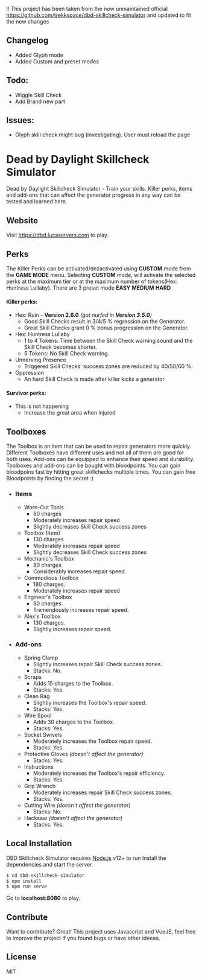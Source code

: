 !! This project has been taken from the now unmaintained official https://github.com/trekkspace/dbd-skillcheck-simulator  and updated to fit the new changes

## Changelog
- Added Glyph mode
- Added Custom and preset modes

## Todo:

- Wiggle Skill Check
- Add Brand new part

## Issues:

- Glyph skill check might bug (investigating). User must reload the page


# Dead by Daylight Skillcheck Simulator
Dead by Daylight Skillcheck Simulator - Train your skills. 
Killer perks, items and add-ons that can affect the generator progress in any way can be tested and learned here.

## Website
Visit https://dbd.lucaservers.com to play.


## Perks

The Killer Perks can be activated/dezactivated using **CUSTOM** mode from the **GAME MODE** menu. Selecting **CUSTOM** mode, will activate the selected perks at the maximum tier or at the maximum number of tokens(Hex: Huntress Lullaby). 
There are 3 preset mode **EASY** **MEDIUM** **HARD**
#### Killer perks:
  - Hex: Ruin - **Version 2.6.0** *(got nurfed in **Version 3.5.0**)* 
    - Good Skill Checks result in 3/4/5 % regression on the Generator.
    - Great Skill Checks grant 0 % bonus progression on the Generator.
  - Hex: Huntress Lullaby 
    - 1 to 4 Tokens: Time between the Skill Check warning sound and the Skill Check becomes shorter.
    - 5 Tokens: No Skill Check warning.
  - Unnerving Presence
    - Triggered Skill Checks' success zones are reduced by 40/50/60 %. 
  - Oppression
    - An hard Skill Check is made after killer kicks a generator
#### Survivor perks:
  - This is not happening
    - Increase the great area when injured 

## Toolboxes 
The Toolbox is an item that can be used to repair generators more quickly. Different Toolboxes have different uses and not all of them are good for both uses. Add-ons can be equipped to enhance their speed and durability. Toolboxes and add-ons can be bought with bloodpoints. You can gain bloodpoins fast by hitting great skillchecks multiple times. You can gain free Bloodpoints by finding the secret :)
- ### Items
  - Worn-Out Tools
    - 80 charges  
    -    Moderately increases repair speed
    -    Slightly decreases Skill Check success zones
  - Toolbox (Item)
    -    130 charges
    -    Moderately increases repair speed
    -    Slightly decreases Skill Check success zones
  - Mechanic's Toolbox
    -    80 charges
    -    Considerably increases repair speed.
  - Commodious Toolbox
    -    180 charges.
    -    Moderately increases repair speed
  - Engineer's Toolbox
    -    80 charges.
    -    Tremendously increases repair speed.
  - Alex's Toolbox
    -    130 charges.
    -    Slightly increases repair speed.
- ### Add-ons
  - Spring Clamp
    - Slightly increases repair Skill Check success zones.
    - Stacks: No.
  - Scraps
    - Adds 15 charges to the Toolbox.
    - Stacks: Yes.
  - Clean Rag
    - Slightly increases the Toolbox's repair speed.
    - Stacks: Yes.
  - Wire Spool
    - Adds 30 charges to the Toolbox.
    - Stacks: Yes.
  - Socket Swivels
    - Moderately increases the Toolbox repair speed.
    - Stacks: Yes.
  - Protective Gloves *(doesn't affect the generator)*
    - Stacks: Yes.
  - Instructions
    - Moderately increases the Toolbox's repair efficiency.
    - Stacks: Yes.
  - Grip Wrench
    - Moderately increases repair Skill Check success zones.
    - Stacks: Yes.
  - Cutting Wire *(doesn't affect the generator)*
    - Stacks: No.
  - Hacksaw *(doesn't affect the generator)*
    - Stacks: Yes.

## Local Installation

DBD Skillcheck Simulator requires [Node.js](https://nodejs.org/) v12+ to run
Install the dependencies and start the server.

```sh
$ cd dbd-skillcheck-simulator
$ npm install
$ npm run serve
```
Go to **localhost:8080** to play.

## Contribute

Want to contribute? Great!
This project uses Javascript and VueJS, feel free to improve the project if you found bugs or have other ideeas.


License
----

MIT

